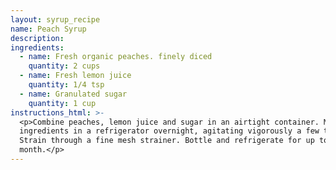 ```yaml
---
layout: syrup_recipe
name: Peach Syrup
description:
ingredients:
  - name: Fresh organic peaches. finely diced
    quantity: 2 cups
  - name: Fresh lemon juice
    quantity: 1/4 tsp
  - name: Granulated sugar
    quantity: 1 cup
instructions_html: >-
  <p>Combine peaches, lemon juice and sugar in an airtight container. Macerate
  ingredients in a refrigerator overnight, agitating vigorously a few times.
  Strain through a fine mesh strainer. Bottle and refrigerate for up to a
  month.</p>
---
```



